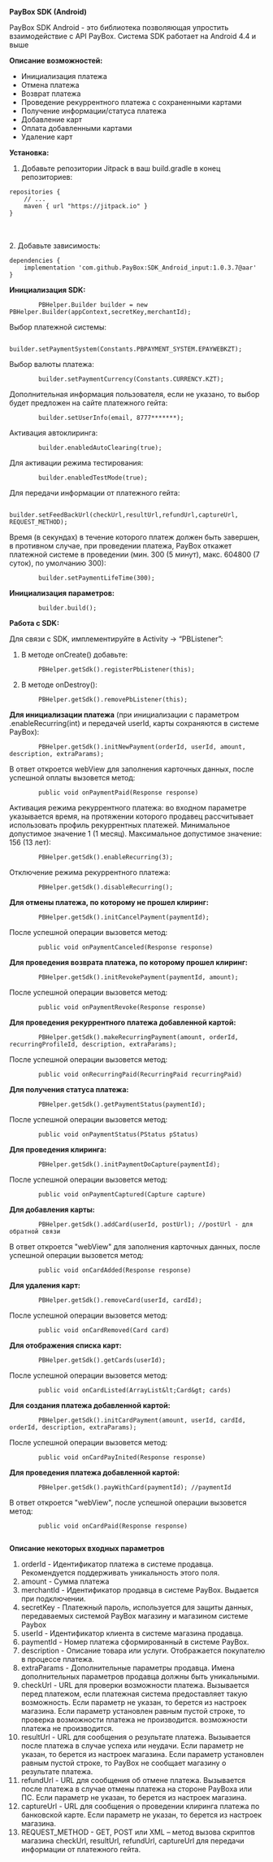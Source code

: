 **PayBox SDK (Android)**


PayBox SDK Android - это библиотека позволяющая упростить взаимодействие с API PayBox. Система SDK работает на Android 4.4 и выше

**Описание возможностей:**

- Инициализация платежа
- Отмена платежа
- Возврат платежа
- Проведение рекуррентного платежа с сохраненными картами
- Получение информации/статуса платежа
- Добавление карт
- Оплата добавленными картами
- Удаление карт


**Установка:**

1. Добавьте репозитории Jitpack в ваш build.gradle в конец репозиториев:
```
repositories {
    // ...
    maven { url "https://jitpack.io" }
}
```
<br><br>
2. Добавьте зависимость:
```
dependencies {
    implementation 'com.github.PayBox:SDK_Android_input:1.0.3.7@aar'
}
```
**Инициализация SDK:**
```
        PBHelper.Builder builder = new PBHelper.Builder(appContext,secretKey,merchantId);
```


Выбор платежной системы:
```
        builder.setPaymentSystem(Constants.PBPAYMENT_SYSTEM.EPAYWEBKZT);
```


Выбор валюты платежа:
```
        builder.setPaymentCurrency(Constants.CURRENCY.KZT);
```


Дополнительная информация пользователя, если не указано, то выбор будет предложен на сайте платежного гейта:
```
        builder.setUserInfo(email, 8777*******);
```


Активация автоклиринга:
```
        builder.enabledAutoClearing(true);
```

Для активации режима тестирования:
```
        builder.enabledTestMode(true);
```


Для передачи информации от платежного гейта:
```
        builder.setFeedBackUrl(checkUrl,resultUrl,refundUrl,captureUrl, REQUEST_METHOD);
```

Время (в секундах) в течение которого платеж должен быть завершен, в противном случае, при проведении платежа, PayBox откажет платежной системе в проведении (мин. 300 (5 минут), макс. 604800 (7 суток), по умолчанию 300):
```
        builder.setPaymentLifeTime(300);
```


**Инициализация параметров:**
```
        builder.build();
```

**Работа с SDK:**


Для связи с SDK, имплементируйте в Activity -> “PBListener”:
1. В методе onCreate() добавьте:
```
        PBHelper.getSdk().registerPbListener(this);
```
2. В методе onDestroy():
```
        PBHelper.getSdk().removePbListener(this);
```

**Для инициализации платежа** (при инициализации с параметром .enableRecurring(int) и передачей userId, карты сохраняются в системе PayBox):
```
        PBHelper.getSdk().initNewPayment(orderId, userId, amount, description, extraParams);
```
В ответ откроется webView для заполнения карточных данных, после успешной оплаты вызовется метод:
```
        public void onPaymentPaid(Response response)
```
Активация режима рекуррентного платежа: во входном параметре указывается время, на протяжении которого продавец рассчитывает использовать профиль рекуррентных платежей. Минимальное допустимое значение 1 (1 месяц). Максимальное допустимое значение: 156 (13 лет):
```
        PBHelper.getSdk().enableRecurring(3);
```
Отключение режима рекуррентного платежа:
```
        PBHelper.getSdk().disableRecurring();
```


**Для отмены платежа, по которому не прошел клиринг:**
```
        PBHelper.getSdk().initCancelPayment(paymentId);
```
После успешной операции вызовется метод:
```
        public void onPaymentCanceled(Response response)
```


**Для проведения возврата платежа, по которому прошел клиринг:**
```
        PBHelper.getSdk().initRevokePayment(paymentId, amount);
```
После успешной операции вызовется метод:
```
        public void onPaymentRevoke(Response response)
```


**Для проведения рекуррентного платежа добавленной картой:**
```
        PBHelper.getSdk().makeRecurringPayment(amount, orderId, recurringProfileId, description, extraParams);
```
После успешной операции вызовется метод:
```
        public void onRecurringPaid(RecurringPaid recurringPaid)
```


**Для получения статуса платежа:**
```
        PBHelper.getSdk().getPaymentStatus(paymentId);
```
После успешной операции вызовется метод:
```
        public void onPaymentStatus(PStatus pStatus)
```


**Для проведения клиринга:**
```
        PBHelper.getSdk().initPaymentDoCapture(paymentId);
```
После успешной операции вызовется метод:
```
        public void onPaymentCaptured(Capture capture)
```


**Для добавления карты:**
```
        PBHelper.getSdk().addCard(userId, postUrl); //postUrl - для обратной связи
```
В ответ откроется &quot;webView&quot; для заполнения карточных данных, после успешной операции вызовется метод:
```
        public void onCardAdded(Response response)
```


**Для удаления карт:**
```
        PBHelper.getSdk().removeCard(userId, cardId);
```
После успешной операции вызовется метод:
```
        public void onCardRemoved(Card card)
```


**Для отображения списка карт:**
```
        PBHelper.getSdk().getCards(userId);
```
После успешной операции вызовется метод:
```
        public void onCardListed(ArrayList&lt;Card&gt; cards)
```

**Для создания платежа добавленной картой:**
```
        PBHelper.getSdk().initCardPayment(amount, userId, cardId, orderId, description, extraParams);
```
После успешной операции вызовется метод:
```
        public void onCardPayInited(Response response)
```

**Для проведения платежа добавленной картой:**
```
        PBHelper.getSdk().payWithCard(paymentId); //paymentId
```
В ответ откроется &quot;webView&quot;, после успешной операции вызовется метод:
```
        public void onCardPaid(Response response)
        
```

**Описание некоторых входных параметров**

1. orderId - Идентификатор платежа в системе продавца. Рекомендуется поддерживать уникальность этого поля.
2. amount - Сумма платежа
3. merchantId - Идентификатор продавца в системе PayBox. Выдается при подключении.
4. secretKey - Платежный пароль, используется для защиты данных, передаваемых системой PayBox магазину и магазином системе Paybox
5. userId - Идентификатор клиента в системе магазина продавца.
6. paymentId - Номер платежа сформированный в системе PayBox.
7. description - Описание товара или услуги. Отображается покупателю в процессе платежа.
8. extraParams - Дополнительные параметры продавца. Имена дополнительных параметров продавца должны быть уникальными. 
9. checkUrl - URL для проверки возможности платежа. Вызывается перед платежом, если платежная система предоставляет такую возможность. Если параметр не указан, то берется из настроек магазина. Если параметр установлен равным пустой строке, то проверка возможности платежа не производится.                                                                                                                                       возможности платежа не производится.
10. resultUrl - URL для сообщения о результате платежа. Вызывается после платежа в случае успеха или неудачи. Если параметр не указан, то берется из настроек магазина. Если параметр установлен равным пустой строке, то PayBox не сообщает магазину о результате платежа.
11. refundUrl - URL для сообщения об отмене платежа. Вызывается после платежа в случае отмены платежа на стороне PayBoxа или ПС. Если параметр не указан, то берется из настроек магазина.
12. captureUrl - URL для сообщения о проведении клиринга платежа по банковской карте. Если параметр не указан, то берется из настроек магазина.
13. REQUEST_METHOD - GET, POST или XML – метод вызова скриптов магазина checkUrl, resultUrl, refundUrl, captureUrl для передачи информации от платежного гейта.
